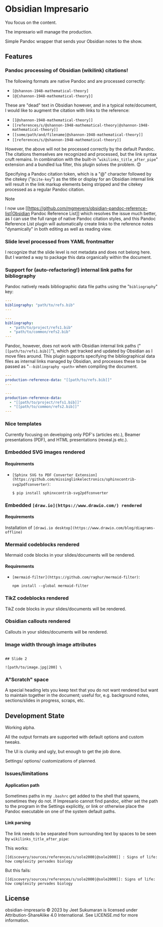# Obsidian Impresario

You focus on the content.

The impresario will manage the production.

Simple Pandoc wrapper that sends your Obsidian notes to the show.

## Features

### Pandoc processing of Obsidian (wikilink) citations!

The following formats are native Pandoc and are processed correctly:

- ``[@shannon-1948-mathematical-theory]``
- ``[@{shannon-1948-mathematical-theory}]``

These are "dead" text in Obsidian however, and in a typical note/document, I would like to augment the citation with links to the reference:

- ``[[@shannon-1948-mathematical-theory]]``
- ``[[references/s/@shannon-1948-mathematical-theory|@shannon-1948-mathematical-theory]]``
- ``[[some/path/and/filename|@shannon-1948-mathematical-theory]]``
- ``[[references/s/@shannon-1948-mathematical-theory]]``

However, the above will not be processed correctly by the default Pandoc.
The citations themselves are recognized and processed, but the link syntax cruft remains.
In combination with the built-in "`wikilinks_title_after_pipe`" extension and a bundled lua filter, this plugin solves the problem. 😊

Specifying a Pandoc citation token, which is a "@" character followed by the citekey ("`@cite-key`") as the title or display for an Obsidian internal link will result in the link markup elements being stripped and the citekey processed as a regular Pandoc citation.

> [!note]
> I now use [[https://github.com/mgmeyers/obsidian-pandoc-reference-list|Obsidian Pandoc Reference List]] which resolves the issue much better, as I can use the full range of native Pandoc citation styles, and this Pandoc Reference List plugin will automatically create links to the reference notes "dynamically" in both editing as well as reading view.

### Slide level processed from YAML frontmatter

I recognize that the slide level is not metadata and does not belong here.
But I wanted a way to package this data organically within the document.

### Support for (auto-refactoring!) internal link paths for bibliography

Pandoc natively reads bibliographic data file paths using the "``bibliography``" key:

```yaml
---
bibliography: "path/to/refs.bib"
---

```

```yaml
---
bibliography:
  - "path/to/project/refs1.bib"
  - "path/to/common/refs2.bib"
---
```

Pandoc, however, does not work with Obsidian internal link paths ("`[[path/to/refs1.bib]]`"), which get tracked and updated by Obsidian as I move files around.
This plugin supports specifying the bibliographical data files as internal links managed by Obsidian, and processes these to be passed as "``--bibliography <path>`` when compiling the document.

```yaml
---
production-reference-data: "[[path/to/refs.bib]]"
---

```

```yaml
---
production-reference-data:
  - "[[path/to/project/refs1.bib]]"
  - "[[path/to/common/refs2.bib]]"
---
```

### Nice templates

Currently focusing on developing only PDF's (articles etc.), Beamer presentations (PDF), and HTML presentations (reveal.js etc.).

### Embedded SVG images rendered

#### Requirements

- ``[Sphinx SVG to PDF Converter Extension](https://github.com/missinglinkelectronics/sphinxcontrib-svg2pdfconverter)``:

   ```
   $ pip install sphinxcontrib-svg2pdfconverter
   ```

### Embedded ``[draw.io](https://www.drawio.com/) rendered``

#### Requirements

Installation of ``[drawi.io desktop](https://www.drawio.com/blog/diagrams-offline)``

### Mermaid codeblocks rendered

Mermaid code blocks in your slides/documents will be rendered.


#### Requirements

- ``[mermaid-filter](https://github.com/raghur/mermaid-filter)``:

   ```
   npm install --global mermaid-filter
   ```

### TikZ codeblocks rendered

TikZ code blocks in your slides/documents will be rendered.

### Obsidian callouts rendered

Callouts in your slides/documents will be rendered.

### Image width through image attributes

```

## Slide 2

![path/to/image.jpg|200] \

```

### A"Scratch" space


A special heading lets you keep text that you do not want rendered but want to maintain together in the document; useful for, e.g. background notes, sections/slides in progress, scraps, etc.


## Development State

Working alpha.

All the output formats are supported with default options and custom tweaks.

The UI is clunky and ugly, but enough to get the job done.

Settings/ options/ customizations of planned.

### Issues/limitations

#### Application path

Sometimes paths in my `.bashrc` get added to the shell that spawns, sometimes they do not.
If Impresario cannot find pandoc, either set the path to the program in the Settings explicitly, or link or otherwise place the Pandoc executable on one of the system default paths.


#### Link parsing

The link needs to be separated from surrounding text by spaces to be seen by `wikilinks_title_after_pipe`:

This works:

```
[[discovery/sources/references/s/sole2000|@sole2000]] : Signs of life: how complexity pervades biology
```

But this fails:

```
[[discovery/sources/references/s/sole2000|@sole2000]]: Signs of life: how complexity pervades biology
```

## License

obsidian-impresario © 2023 by Jeet Sukumaran is licensed under Attribution-ShareAlike 4.0 International.
See LICENSE.md for more information.

